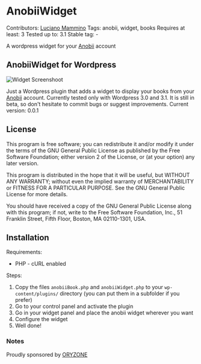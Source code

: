 # AnobiiWidget
Contributors: [Luciano Mammino](http://oryzone.com)
Tags: anobii, widget, books
Requires at least: 3
Tested up to: 3.1
Stable tag: -

A wordpress widget for your [Anobii](http://anobii.com) account

## AnobiiWidget for Wordpress

![Widget Screenshoot](http://img593.imageshack.us/img593/3451/schermata20110306a03343.png "Widget Screenshoot")

Just a Wordpress plugin that adds a widget to display your books from your [Anobii](http://www.anobii.com) account.
Currently tested only with Wordpress 3.0 and 3.1. It is still in beta, so don't hesitate to commit bugs or suggest improvements.
Current version: 0.0.1

## License

This program is free software; you can redistribute it and/or
modify it under the terms of the GNU General Public License
as published by the Free Software Foundation; either version 2
of the License, or (at your option) any later version.

This program is distributed in the hope that it will be useful,
but WITHOUT ANY WARRANTY; without even the implied warranty of
MERCHANTABILITY or FITNESS FOR A PARTICULAR PURPOSE.  See the
GNU General Public License for more details.

You should have received a copy of the GNU General Public License
along with this program; if not, write to the Free Software
Foundation, Inc., 51 Franklin Street, Fifth Floor, Boston, MA  02110-1301, USA.

## Installation

Requirements:

  * PHP - cURL enabled

Steps:

  1. Copy the files `anobiiBook.php` and `anobiiWidget.php` to your `wp-content/plugins/` directory (you can put them in a subfolder if you prefer)
  2. Go to your control panel and activate the plugin
  3. Go in your widget panel and place the anobii widget wherever you want
  4. Configure the widget
  5. Well done!


### Notes
Proudly sponsored by [ORYZONE](http://oryzone.com)